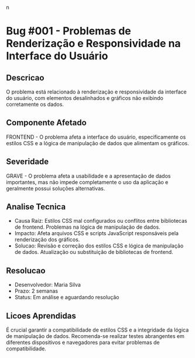 n
# Bug #001 - Problemas de Renderização e Responsividade na Interface do Usuário

## Descricao
O problema está relacionado à renderização e responsividade da interface do usuário, com elementos desalinhados e gráficos não exibindo corretamente os dados.

## Componente Afetado
FRONTEND - O problema afeta a interface do usuário, especificamente os estilos CSS e a lógica de manipulação de dados que alimentam os gráficos.

## Severidade
GRAVE - O problema afeta a usabilidade e a apresentação de dados importantes, mas não impede completamente o uso da aplicação e geralmente possui soluções alternativas.

## Analise Tecnica
- Causa Raiz: Estilos CSS mal configurados ou conflitos entre bibliotecas de frontend. Problemas na lógica de manipulação de dados.
- Impacto: Afeta arquivos CSS e scripts JavaScript responsáveis pela renderização dos gráficos.
- Solucao: Revisão e correção dos estilos CSS e lógica de manipulação de dados. Atualização ou substituição de bibliotecas de frontend.

## Resolucao
- Desenvolvedor: Maria Silva
- Prazo: 2 semanas
- Status: Em análise e aguardando resolução

## Licoes Aprendidas
É crucial garantir a compatibilidade de estilos CSS e a integridade da lógica de manipulação de dados. Recomenda-se realizar testes abrangentes em diferentes dispositivos e navegadores para evitar problemas de compatibilidade.